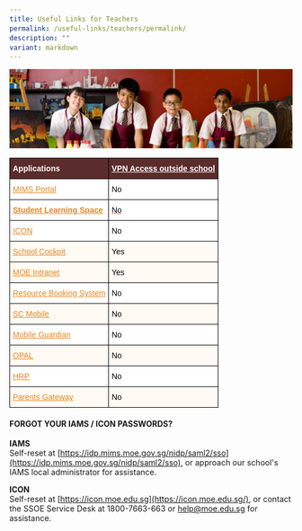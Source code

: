```yaml
---
title: Useful Links for Teachers
permalink: /useful-links/teachers/permalink/
description: ""
variant: markdown
---
```

![](/images/useful%20links.jpg)


<style type="text/css">
.tg  {border-collapse:collapse;border-spacing:0;}
.tg td{border-color:black;border-style:solid;border-width:1px;font-family:Arial, sans-serif;font-size:14px;
  overflow:hidden;padding:10px 5px;word-break:normal;}
.tg th{border-color:black;border-style:solid;border-width:1px;font-family:Arial, sans-serif;font-size:14px;
  font-weight:normal;overflow:hidden;padding:10px 5px;word-break:normal;}
.tg .tg-8zl1{background-color:#FFFAF3;color:#E68520;font-weight:bold;text-align:left;text-decoration:underline;vertical-align:top}
.tg .tg-giy4{background-color:#FFF;color:#E68520;text-align:left;text-decoration:underline;vertical-align:top}
.tg .tg-xgl2{background-color:#FFFAF3;color:#E68520;text-align:left;text-decoration:underline;vertical-align:top}
.tg .tg-xvsk{background-color:#FFFAF3;text-align:left;vertical-align:middle}
.tg .tg-dnru{background-color:#5B2C2C;color:#FFF;font-weight:bold;text-align:left;vertical-align:middle}
.tg .tg-m04g{background-color:#5B2C2C;color:#FFF;font-weight:bold;text-align:left;text-decoration:underline;vertical-align:middle}
.tg .tg-bhk3{background-color:#FFF;color:#E68520;font-weight:bold;text-align:left;text-decoration:underline;vertical-align:top}
.tg .tg-zufg{background-color:#FFF;color:#E68520;text-align:left;text-decoration:underline;vertical-align:middle}
.tg .tg-snrq{background-color:#FFFAF3;color:#E68520;text-align:left;text-decoration:underline;vertical-align:middle}
.tg .tg-zr06{background-color:#FFF;text-align:left;vertical-align:middle}
</style>
<table class="tg">
<thead>
  <tr>
    <th class="tg-dnru"><span style="font-weight:bold;color:#FFF;background-color:#5B2C2C">Applications</span></th>
    <th class="tg-m04g"><span style="font-weight:bold;color:#FFF;background-color:#5B2C2C">VPN Access outside school</span></th>
  </tr>
</thead>
<tbody>
 <tr>
    <td class="tg-zr06"><span style="color:#000;background-color:#FFF"> </span><a href="https://portal.mims.moe.gov.sg/"><span style="text-decoration:underline;color:#E68520">MIMS Portal</span></a></td>
    <td class="tg-zr06"><span style="color:#000;background-color:#FFF">No</span></td>
  </tr>
  <tr>
    <td class="tg-bhk3"><a href="https://vle.learning.moe.edu.sg/"><span style="text-decoration:underline;color:#E68520">Student Learning Space</span></a></td>
    <td class="tg-zufg"><span style="color:#000;background-color:#FFF">No</span></td>
  </tr>

  <tr>
    <td class="tg-giy4"><a href="https://icon.moe.edu.sg/"><span style="text-decoration:underline;color:#E68520">ICON</span></a></td>
    <td class="tg-zr06"><span style="color:#000;background-color:#FFF">No</span></td>
  </tr>
  <tr>
    <td class="tg-xgl2"><a href="https://schoolcockpit.moe.gov.sg/"><span style="text-decoration:underline;color:#E68520">School Cockpit</span></a></td>
    <td class="tg-xvsk"><span style="color:#000;background-color:#FFFAF3">Yes</span></td>
  </tr>
  <tr>
</tr><tr>
    <td class="tg-xgl2"><a href="https://intranet.moe.gov.sg/Pages/Home.aspx"><span style="text-decoration:underline;color:#E68520">MOE Intranet</span></a></td>
    <td class="tg-xvsk"><span style="color:#000;background-color:#FFFAF3">Yes</span></td>
  </tr>
  <tr>
    <td class="tg-giy4"><a href="https://rbs.avero-tech.com/"><span style="text-decoration:underline;color:#E68520">Resource Booking System</span></a></td>
    <td class="tg-zr06"><span style="color:#000;background-color:#FFF">No</span></td>
  </tr>
  <tr>
    <td class="tg-xvsk"><span style="color:#000;background-color:#FFFAF3"> </span><a href="https://scmobile.moe.edu.sg/"><span style="text-decoration:underline;color:#E68520">SC Mobile</span></a></td>
    <td class="tg-xvsk"><span style="color:#000;background-color:#FFFAF3">No</span></td>
  </tr>
  <tr>
    <td class="tg-zr06"><span style="color:#000;background-color:#FFF"> </span><a href="https://sg-portal.mobileguardian.com/"><span style="text-decoration:underline;color:#E68520">Mobile Guardian</span></a></td>
    <td class="tg-zr06"><span style="color:#000;background-color:#FFF">No</span></td>
  </tr>
  <tr>
    <td class="tg-xvsk"><span style="color:#000;background-color:#FFFAF3"> </span><a href="https://idm.opal2.moe.edu.sg/"><span style="text-decoration:underline;color:#E68520">OPAL</span></a></td>
    <td class="tg-xvsk"><span style="color:#000;background-color:#FFFAF3">No</span></td>
  </tr>
  <tr>
    <td class="tg-zr06"><span style="color:#000;background-color:#FFF"> </span><a href="https://www.hrp.gov.sg/"><span style="text-decoration:underline;color:#E68520">HRP</span></a></td>
    <td class="tg-zr06"><span style="color:#000;background-color:#FFF">No</span></td>
  </tr>
  <tr>
    <td class="tg-xvsk"><span style="color:#000;background-color:#FFFAF3"> </span><a href="https://pg.moe.edu.sg/"><span style="text-decoration:underline;color:#E68520">Parents Gateway</span></a></td>
    <td class="tg-xvsk"><span style="color:#000;background-color:#FFFAF3">No</span></td>
  </tr>
 
</tbody>
</table>

#### **FORGOT YOUR IAMS / ICON PASSWORDS?**


**IAMS**  
Self-reset at&nbsp;[https://idp.mims.moe.gov.sg/nidp/saml2/sso](https://idp.mims.moe.gov.sg/nidp/saml2/sso), or approach our school's IAMS local administrator for assistance.  
  
**ICON**  
Self-reset at&nbsp;[https://icon.moe.edu.sg](https://icon.moe.edu.sg/), or contact the SSOE Service Desk at 1800-7663-663 or&nbsp;[help@moe.edu.sg](mailto:help@moe.edu.sg)&nbsp;for assistance.
